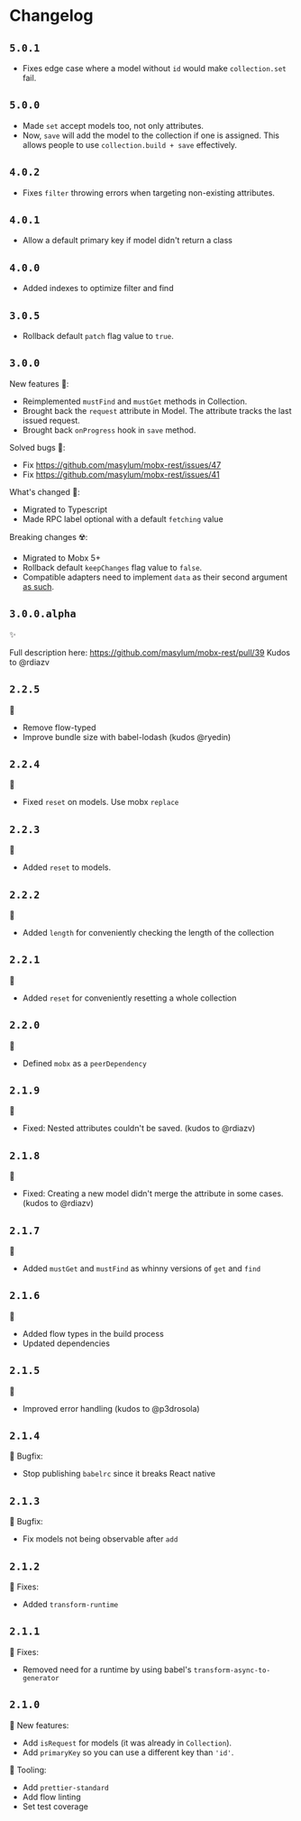 # Changelog

## `5.0.1`

  - Fixes edge case where a model without `id` would make `collection.set` fail.

## `5.0.0`

  - Made `set` accept models too, not only attributes.
  - Now, `save` will add the model to the collection if one is assigned. This allows people to use `collection.build + save` effectively.

## `4.0.2`

  - Fixes `filter` throwing errors when targeting non-existing attributes.

## `4.0.1`

  - Allow a default primary key if model didn't return a class

## `4.0.0`

  - Added indexes to optimize filter and find

## `3.0.5`

  - Rollback default `patch` flag value to `true`.

## `3.0.0`

New features 🎩:

  - Reimplemented `mustFind` and `mustGet` methods in Collection.
  - Brought back the `request` attribute in Model. The attribute tracks the last issued request.
  - Brought back `onProgress` hook in `save` method.

Solved bugs 🐛:

  - Fix https://github.com/masylum/mobx-rest/issues/47
  - Fix https://github.com/masylum/mobx-rest/issues/41

What's changed 💅:

  - Migrated to Typescript
  - Made RPC label optional with a default `fetching` value

Breaking changes ☢️:

  - Migrated to Mobx 5+
  - Rollback default `keepChanges` flag value to `false`.
  - Compatible adapters need to implement `data` as their second argument [as such](https://github.com/masylum/mobx-rest-jquery-adapter/commit/1e55c15dc37d372db1ae4345dedef855b8fb7611#diff-1fdf421c05c1140f6d71444ea2b27638R135).

## `3.0.0.alpha`

:sparkles:

Full description here: https://github.com/masylum/mobx-rest/pull/39
Kudos to @rdiazv

## `2.2.5`

:nail_care:

  - Remove flow-typed
  - Improve bundle size with babel-lodash (kudos @ryedin)

## `2.2.4`

:tophat:

  - Fixed `reset` on models. Use mobx `replace`

## `2.2.3`

:tophat:

  - Added `reset` to models.

## `2.2.2`

:tophat:

  - Added `length` for conveniently checking the length of the collection

## `2.2.1`

:tophat:

  - Added `reset` for conveniently resetting a whole collection

## `2.2.0`

:nail_care:

  - Defined `mobx` as a `peerDependency`

## `2.1.9`

:bug:

  - Fixed: Nested attributes couldn't be saved. (kudos to @rdiazv)

## `2.1.8`

:bug:

  - Fixed: Creating a new model didn't merge the attribute in some cases. (kudos to @rdiazv)

## `2.1.7`

:tophat:

  - Added `mustGet` and `mustFind` as whinny versions of `get` and `find`

## `2.1.6`

:nail_care:

  - Added flow types in the build process
  - Updated dependencies

## `2.1.5`

:nail_care:

  - Improved error handling (kudos to @p3drosola)

## `2.1.4`

:bug: Bugfix:

  - Stop publishing `babelrc` since it breaks React native

## `2.1.3`

:bug: Bugfix:

  - Fix models not being observable after `add`

## `2.1.2`

:bug: Fixes:

  - Added `transform-runtime`

## `2.1.1`

:bug: Fixes:

  - Removed need for a runtime by using babel's `transform-async-to-generator`

## `2.1.0`

:rocket: New features:

  - Add `isRequest` for models (it was already in `Collection`).
  - Add `primaryKey` so you can use a different key than `'id'`.

:wrench: Tooling:

  - Add `prettier-standard`
  - Add flow linting
  - Set test coverage
